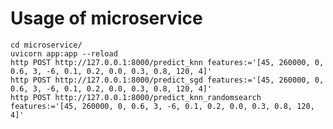 # Usage of microservice
    cd microservice/
    uvicorn app:app --reload
    http POST http://127.0.0.1:8000/predict_knn features:='[45, 260000, 0, 0.6, 3, -6, 0.1, 0.2, 0.0, 0.3, 0.8, 120, 4]'
    http POST http://127.0.0.1:8000/predict_sgd features:='[45, 260000, 0, 0.6, 3, -6, 0.1, 0.2, 0.0, 0.3, 0.8, 120, 4]'
    http POST http://127.0.0.1:8000/predict_knn_randomsearch features:='[45, 260000, 0, 0.6, 3, -6, 0.1, 0.2, 0.0, 0.3, 0.8, 120, 4]'